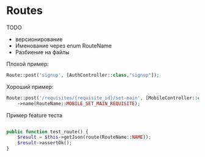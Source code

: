 # Routes
TODO
- версионирование 
- Именование через enum RouteName
- Разбиение на файлы

Плохой пример:
```php
Route::post('signup', [AuthController::class,"signup"]);
```

Хороший пример:
```php
Route::post('/requisites/{requisite_id}/set-main', [MobileController::class, 'set_main'])
    ->name(RouteName::MOBILE_SET_MAIN_REQUISITE);
```


Пример feature теста
```php

public function test_route() {
    $result = $this->getJson(route(RouteName::NAME));
    $result->assertOk();
}

```